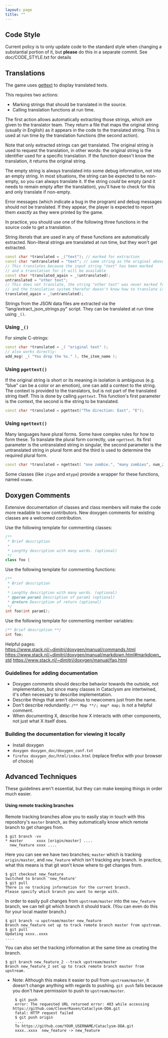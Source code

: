 ```yaml
---
layout: page
title: ""
---
```


## Code Style

Current policy is to only update code to the standard style when changing a substantial portion of it, but **please** do this in a separate commit. See doc/CODE_STYLE.txt for details

## Translations

The game uses [gettext](https://www.gnu.org/software/gettext/) to display translated texts.

This requires two actions:
- Marking strings that should be translated in the source.
- Calling translation functions at run time.

The first action allows automatically extracting those strings, which are given to the translator team. They return a file that maps the original string (usually in English) as it appears in the code to the translated string. This is used at run time by the translation functions (the second action).

Note that only extracted strings can get translated. The original string is used to request the translation, in other words: the original string is the identifier used for a specific translation. If the function doesn't know the translation, it returns the original string.

The empty string is always translated into some debug information, not into an empty string. In most situations, the string can be expected to be non-empty, so you can always translate it. If the string *could* be empty (and it needs to remain empty after the translation), you'll have to check for this and only translate if non-empty.

Error messages (which indicate a bug in the program) and debug messages should not be translated. If they appear, the player is expected to report them *exactly* as they were printed by the game.

In practice, you should use one of the following three functions in the source code to get a translation.

String *literals* that are used in any of these functions are automatically extracted. Non-literal strings are translated at run time, but they won't get extracted.
```C++
const char *translated = _("text"); // marked for extraction
const char *untranslated = "text"; // same string as the original above.
// This translates because the input string "text" has been marked
// and a translation for it will be available
const char *translated_again = _(untranslated);
untranslated = "other text";
// This does not translate, the string "other text" was never marked for translation
// and the translation system therefor doesn't know how to translate it.
translated_again = _(untranslated);
```

Strings from the JSON data files are extracted via the "lang/extract_json_strings.py" script. They can be translated at run time using `_()`.

### Using `_()`

For simple C-strings:
```c++
const char *translated = _( "original text" );
// also works directly:
add_msg( _( "You drop the %s." ), the_item_name );
```

### Using `pgettext()`

If the original string is short or its meaning in isolation is ambiguous (e.g. "blue" can be a color or an emotion), one can add a context to the string. The context is provided to the translators, but is not part of the translated string itself. This is done by calling `pgettext`.  This function's first parameter is the context, the second is the string to be translated.
```c++
const char *translated = pgettext("The direction: East", "E");
```

### Using `ngettext()`

Many languages have plural forms.  Some have complex rules for how to form these. To translate the plural form correctly, use `ngettext`.  Its first parameter is the untranslated string in singular, the second parameter is the untranslated string in plural form and the third is used to determine the required plural form.
```c++
const char *translated = ngettext( "one zombie.", "many zombies", num_zombies );
```
Some classes (like `itype` and `mtype`) provide a wrapper for these functions, named `nname`.

## Doxygen Comments

Extensive documentation of classes and class members will make the code more readable to new contributors. New doxygen comments for existing classes are a welcomed contribution.

Use the following template for commenting classes:
```c++
/**
 * Brief description
 *
 * Lengthy description with many words. (optional)
 */
class foo {
```

Use the following template for commenting functions:
```c++
/**
 * Brief description
 *
 * Lengthy description with many words. (optional)
 * @param param1 Description of param1 (optional)
 * @return Description of return (optional)
 */
int foo(int param1);
```

Use the following template for commenting member variables:
```c++
/** Brief description **/
int foo;
```

Helpful pages:
https://www.stack.nl/~dimitri/doxygen/manual/commands.html
https://www.stack.nl/~dimitri/doxygen/manual/markdown.html#markdown_std
https://www.stack.nl/~dimitri/doxygen/manual/faq.html

### Guidelines for adding documentation
* Doxygen comments should describe behavior towards the outside, not implementation, but since many classes in Cataclysm are intertwined, it's often necessary to describe implementation.
* Describe things that aren't obvious to newcomers just from the name.
* Don't describe redundantly: `/** Map **/; map* map;` is not a helpful comment.
* When documenting X, describe how X interacts with other components, not just what X itself does.

### Building the documentation for viewing it locally
* Install doxygen
* `doxygen doxygen_doc/doxygen_conf.txt `
* `firefox doxygen_doc/html/index.html` (replace firefox with your browser of choice)

## Advanced Techniques

These guidelines aren't essential, but they can make keeping things in order much easier.

#### Using remote tracking branches

Remote tracking branches allow you to easily stay in touch with this repository's `master` branch, as they automatically know which remote branch to get changes from.

    $ git branch -vv
    * master      xxxx [origin/master] ....
      new_feature xxxx ....

Here you can see we have two branches; `master` which is tracking `origin/master`, and `new_feature` which isn't tracking any branch. In practice, what this means is that git won't know where to get changes from.

    $ git checkout new_feature
    Switched to branch 'new_feature'
    $ git pull
    There is no tracking information for the current branch.
    Please specify which branch you want to merge with.

In order to easily pull changes from `upstream/master` into the `new_feature` branch, we can tell git which branch it should track. (You can even do this for your local master branch.)

    $ git branch -u upstream/master new_feature
    Branch new_feature set up to track remote branch master from upstream.
    $ git pull
    Updating xxxx..xxxx
    ....

You can also set the tracking information at the same time as creating the branch.

    $ git branch new_feature_2 --track upstream/master
    Branch new_feature_2 set up to track remote branch master from upstream.

 * Note: Although this makes it easier to pull from `upstream/master`, it doesn't change anything with regards to pushing. `git push` fails because you don't have permission to push to `upstream/master`.

        $ git push
        error: The requested URL returned error: 403 while accessing https://github.com/CleverRaven/Cataclysm-DDA.git
        fatal: HTTP request failed
        $ git push origin
        ....
        To https://github.com/YOUR_USERNAME/Cataclysm-DDA.git
        xxxx..xxxx  new_feature -> new_feature


